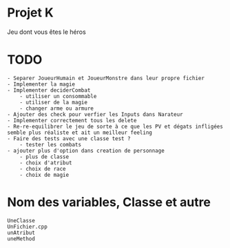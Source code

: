 # Projet K
 Jeu dont vous êtes le héros

# TODO
    - Separer JoueurHumain et JoueurMonstre dans leur propre fichier
    - Implementer la magie
    - Implementer deciderCombat
        - utiliser un consommable
        - utiliser de la magie
        - changer arme ou armure
    - Ajouter des check pour verfier les Inputs dans Narateur
    - Implementer correctement tous les delete
    - Re-re-equilibrer le jeu de sorte à ce que les PV et dégats infligées semble plus réaliste et ait un meilleur feeling
    - Faire des tests avec une classe test ?
        - tester les combats
    - ajouter plus d'option dans creation de personnage
        - plus de classe
        - choix d'atribut
        - choix de race
        - choix de magie

# Nom des variables, Classe et autre
    UneClasse
    UnFichier.cpp
    unAtribut
    uneMethod